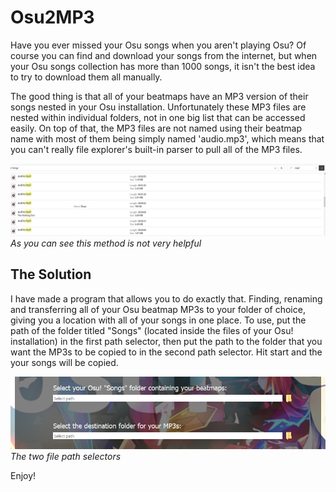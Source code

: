 # Osu2MP3

Have you ever missed your Osu songs when you aren't playing Osu? Of course you can find and download your songs from the internet, but when your Osu songs collection has more than 1000 songs, it isn't the best idea to try to download them all manually.

The good thing is that all of your beatmaps have an MP3 version of their songs nested in your Osu installation. Unfortunately these MP3 files are nested within individual folders, not in one big list that can be accessed easily. On top of that, the MP3 files are not named using their beatmap name with most of them being simply named 'audio.mp3', which means that you can't really file explorer's built-in parser to pull all of the MP3 files.

![alt text](https://github.com/Twinzet/git-repo/blob/f2dff383b4d2ed1df289bd72e24e4e9bc854163b/image_2023-01-07_224501016.png)
_As you can see this method is not very helpful_ 


## **The Solution**

I have made a program that allows you to do exactly that. Finding, renaming and transferring all of your Osu beatmap MP3s to your folder of choice, giving you a location with all of your songs in one place. To use, put the path of the folder titled "Songs" (located inside the files of your Osu! installation) in the first path selector, then put the path to the folder that you want the MP3s to be copied to in the second path selector. Hit start and the your songs will be copied.


![alt text](https://github.com/Twinzet/git-repo/blob/76c178bf9b5fb8682328756adffaf710cb6e6efe/imageClosure.PNG)  
_The two file path selectors_

Enjoy!
